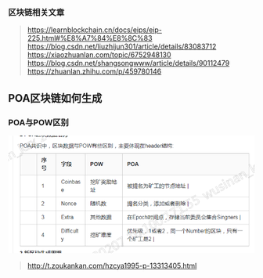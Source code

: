 ### 区块链相关文章
> https://learnblockchain.cn/docs/eips/eip-225.html#%E8%A7%84%E8%8C%83
> https://blog.csdn.net/liuzhijun301/article/details/83083712
> https://xiaozhuanlan.com/topic/6752948130
> https://blog.csdn.net/shangsongwww/article/details/90112479
> https://zhuanlan.zhihu.com/p/459780146

## POA区块链如何生成
### POA与POW区别
![diff_poa_pow](resource/diff_between_pow_and_poa.png)
> http://t.zoukankan.com/hzcya1995-p-13313405.html